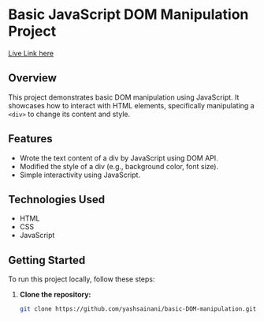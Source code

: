 # Basic JavaScript DOM Manipulation Project
[Live Link here](https://yashsainani.github.io/basic-DOM-manipulation/)

## Overview

This project demonstrates basic DOM manipulation using JavaScript. It showcases how to interact with HTML elements, specifically manipulating a `<div>` to change its content and style.

## Features

- Wrote the text content of a div by JavaScript using DOM API.
- Modified the style of a div (e.g., background color, font size).
- Simple interactivity using JavaScript.

## Technologies Used

- HTML
- CSS
- JavaScript

## Getting Started

To run this project locally, follow these steps:

1. **Clone the repository:**
   ```bash
   git clone https://github.com/yashsainani/basic-DOM-manipulation.git

